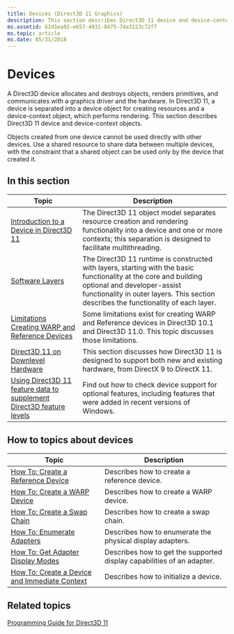 ```yaml
---
title: Devices (Direct3D 11 Graphics)
description: This section describes Direct3D 11 device and device-context objects.
ms.assetid: 61d1ea92-e657-4931-8475-74a3123c72f7
ms.topic: article
ms.date: 05/31/2018
---
```


# Devices

A Direct3D device allocates and destroys objects, renders primitives, and communicates with a graphics driver and the hardware. In Direct3D 11, a device is separated into a device object for creating resources and a device-context object, which performs rendering. This section describes Direct3D 11 device and device-context objects.

Objects created from one device cannot be used directly with other devices. Use a shared resource to share data between multiple devices, with the constraint that a shared object can be used only by the device that created it.

## 

## In this section



| Topic                                                                                                                                                         | Description                                                                                                                                                                                                                                        |
|---------------------------------------------------------------------------------------------------------------------------------------------------------------|----------------------------------------------------------------------------------------------------------------------------------------------------------------------------------------------------------------------------------------------------|
| [Introduction to a Device in Direct3D 11](overviews-direct3d-11-devices-intro.md)<br/>                                                                 | The Direct3D 11 object model separates resource creation and rendering functionality into a device and one or more contexts; this separation is designed to facilitate multithreading.<br/>                                                  |
| [Software Layers](overviews-direct3d-11-devices-layers.md)<br/>                                                                                        | The Direct3D 11 runtime is constructed with layers, starting with the basic functionality at the core and building optional and developer-assist functionality in outer layers. This section describes the functionality of each layer.<br/> |
| [Limitations Creating WARP and Reference Devices](overviews-direct3d-11-devices-limitations.md)<br/>                                                   | Some limitations exist for creating WARP and Reference devices in Direct3D 10.1 and Direct3D 11.0. This topic discusses those limitations.<br/>                                                                                              |
| [Direct3D 11 on Downlevel Hardware](overviews-direct3d-11-devices-downlevel.md)<br/>                                                                   | This section discusses how Direct3D 11 is designed to support both new and existing hardware, from DirectX 9 to DirectX 11.<br/>                                                                                                             |
| [Using Direct3D 11 feature data to supplement Direct3D feature levels](using-direct3d-optional-features-to-supplement-direct3d-feature-levels.md)<br/> | Find out how to check device support for optional features, including features that were added in recent versions of Windows.<br/>                                                                                                           |



 

## How to topics about devices



| Topic                                                                                                                                                                                                                                                                                                    | Description                                                                       |
|----------------------------------------------------------------------------------------------------------------------------------------------------------------------------------------------------------------------------------------------------------------------------------------------------------|-----------------------------------------------------------------------------------|
| <span id="How_To__Create_a_Reference_Device"></span><span id="how_to__create_a_reference_device"></span><span id="HOW_TO__CREATE_A_REFERENCE_DEVICE"></span>[How To: Create a Reference Device](overviews-direct3d-11-devices-create-ref.md)<br/>                                                 | Describes how to create a reference device.<br/>                            |
| <span id="How_To__Create_a_WARP_Device"></span><span id="how_to__create_a_warp_device"></span><span id="HOW_TO__CREATE_A_WARP_DEVICE"></span>[How To: Create a WARP Device](overviews-direct3d-11-devices-create-warp.md)<br/>                                                                    | Describes how to create a WARP device.<br/>                                 |
| <span id="How_To__Create_a_Swap_Chain"></span><span id="how_to__create_a_swap_chain"></span><span id="HOW_TO__CREATE_A_SWAP_CHAIN"></span>[How To: Create a Swap Chain](overviews-direct3d-11-devices-create-swap-chain.md)<br/>                                                                  | Describes how to create a swap chain.<br/>                                  |
| <span id="How_To__Enumerate_Adapters"></span><span id="how_to__enumerate_adapters"></span><span id="HOW_TO__ENUMERATE_ADAPTERS"></span>[How To: Enumerate Adapters](overviews-direct3d-11-devices-enum.md)<br/>                                                                                   | Describes how to enumerate the physical display adapters.<br/>              |
| <span id="How_To__Get_Adapter_Display_Modes"></span><span id="how_to__get_adapter_display_modes"></span><span id="HOW_TO__GET_ADAPTER_DISPLAY_MODES"></span>[How To: Get Adapter Display Modes](overviews-direct3d-11-devices-get-adapter-info.md)<br/>                                           | Describes how to get the supported display capabilities of an adapter.<br/> |
| <span id="How_To__Create_a_Device_and_Immediate_Context"></span><span id="how_to__create_a_device_and_immediate_context"></span><span id="HOW_TO__CREATE_A_DEVICE_AND_IMMEDIATE_CONTEXT"></span>[How To: Create a Device and Immediate Context](overviews-direct3d-11-devices-initialize.md)<br/> | Describes how to initialize a device.<br/>                                  |



 

## Related topics

<dl> <dt>

[Programming Guide for Direct3D 11](dx-graphics-overviews.md)
</dt> </dl>

 

 






